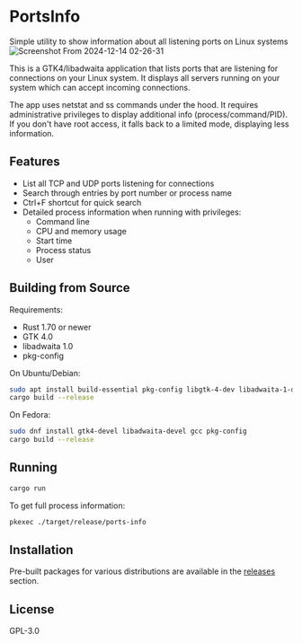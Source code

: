 # PortsInfo

Simple utility to show information about all listening ports on Linux systems
![Screenshot From 2024-12-14 02-26-31](https://github.com/user-attachments/assets/0a9b1a36-c4ea-4b38-8229-30e59829f8f4)

This is a GTK4/libadwaita application that lists ports that are listening for connections on your Linux system. It displays all servers running on your system which can accept incoming connections.

The app uses netstat and ss commands under the hood. It requires administrative privileges to display additional info (process/command/PID). If you don't have root access, it falls back to a limited mode, displaying less information.

## Features
- List all TCP and UDP ports listening for connections
- Search through entries by port number or process name
- Ctrl+F shortcut for quick search
- Detailed process information when running with privileges:
  - Command line
  - CPU and memory usage
  - Start time
  - Process status
  - User

## Building from Source
Requirements:
- Rust 1.70 or newer
- GTK 4.0
- libadwaita 1.0
- pkg-config

On Ubuntu/Debian:
```bash
sudo apt install build-essential pkg-config libgtk-4-dev libadwaita-1-dev
cargo build --release
```

On Fedora:
```bash
sudo dnf install gtk4-devel libadwaita-devel gcc pkg-config
cargo build --release
```

## Running
```bash
cargo run
```

To get full process information:
```bash
pkexec ./target/release/ports-info
```

## Installation
Pre-built packages for various distributions are available in the [releases](https://github.com/mfat/ports-info/releases) section.

## License
GPL-3.0

